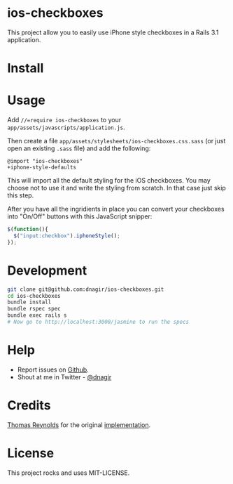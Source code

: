 ios-checkboxes
========================================

This project allow you to easily use iPhone style checkboxes in a Rails 3.1 application.

Install
========================================


Usage
========================================

Add `//=require ios-checkboxes` to your `app/assets/javascripts/application.js`.

Then create a file `app/assets/stylesheets/ios-checkboxes.css.sass` (or just open an existing `.sass` file)
and add the following:

```
@import "ios-checkboxes"
+iphone-style-defaults
```

This will import all the default styling for the iOS checkboxes.
You may choose not to use it and write the styling from scratch. In that case just skip this step.


After you have all the ingridients in place you can convert your checkboxes into "On/Off" buttons
with this JavaScript snipper:

```javascript
$(function(){
  $("input:checkbox").iphoneStyle();
});
```

Development
========================================

```bash
git clone git@github.com:dnagir/ios-checkboxes.git
cd ios-checkboxes
bundle install
bundle rspec spec
bundle exec rails s
# Now go to http://localhost:3000/jasmine to run the specs
```

Help
========================================

- Report issues on [Github](https://github.com/dnagir/ios-checkboxes/issues).
- Shout at me in Twitter - [@dnagir](http://twitter.com/dangir)


Credits
========================================

[Thomas Reynolds](https://github.com/tdreyno) for the original [implementation](https://github.com/tdreyno/iphone-style-checkboxes).


License
========================================

This project rocks and uses MIT-LICENSE.
